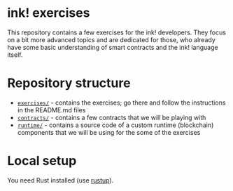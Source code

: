 # ink! exercises

This repository contains a few exercises for the ink! developers.
They focus on a bit more advanced topics and are dedicated for those, who already have some basic understanding of smart contracts and the ink! language itself.

# Repository structure

- [`exercises/`](exercises/) - contains the exercises; go there and follow the instructions in the README.md files
- [`contracts/`](contracts/) - contains a few contracts that we will be playing with
- [`runtime/`](runtime/) - contains a source code of a custom runtime (blockchain) components that we will be using for the some of the exercises

# Local setup

You need Rust installed (use [rustup](https://rustup.rs/)).
